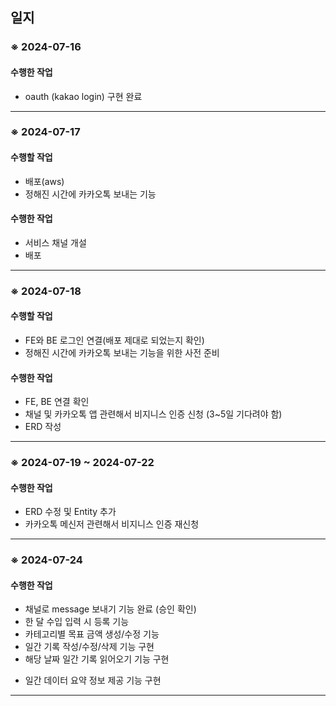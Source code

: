 <h2>일지</h2>

<h3>※ 2024-07-16 </h3>

<h4>수행한 작업</h4>
<ul>
  <li>oauth (kakao login) 구현 완료 </li>
</ul>
<hr>

<h3>※ 2024-07-17 </h3>

<h4>수행할 작업</h4>
<ul>
  <li>배포(aws) </li>
  <li>정해진 시간에 카카오톡 보내는 기능</li>
</ul>
<h4>수행한 작업</h4>
<ul>
  <li>서비스 채널 개설 </li>
  <li>배포</li>
</ul>

<hr>

<h3>※ 2024-07-18 </h3>

<h4>수행할 작업</h4>
<ul>
  <li>FE와 BE 로그인 연결(배포 제대로 되었는지 확인)</li>
  <li>정해진 시간에 카카오톡 보내는 기능을 위한 사전 준비</li>
</ul>
<h4>수행한 작업</h4>
<ul>
  <li>FE, BE 연결 확인 </li>
  <li>채널 및 카카오톡 앱 관련해서 비지니스 인증 신청 (3~5일 기다려야 함) </li>
  <li>ERD 작성</li>
</ul>

<hr>

<h3>※ 2024-07-19 ~ 2024-07-22 </h3>

<h4>수행한 작업</h4>
<ul>
  <li>ERD 수정 및 Entity 추가 </li>
  <li>카카오톡 메신저 관련해서 비지니스 인증 재신청  </li>
</ul>

<hr>

<h3>※ 2024-07-24</h3>

<h4>수행한 작업</h4>
<ul>
  <li>채널로 message 보내기 기능 완료 (승인 확인) </li>
  <li>한 달 수입 입력 시 등록 기능</li>
  <li>카테고리별 목표 금액 생성/수정 기능</li>
  <li>일간 기록 작성/수정/삭제 기능 구현</li>
  <li>해당 날짜 일간 기록 읽어오기 기능 구현</li>
</ul>

<ul>
  <li>일간 데이터 요약 정보 제공 기능 구현</li>
</ul>

<hr>

